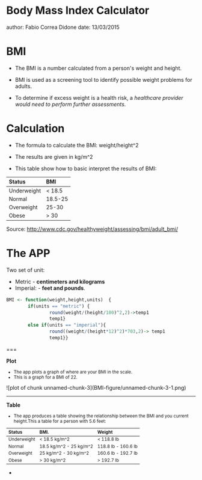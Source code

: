 Body Mass Index Calculator
========================================================
author: Fabio Correa Didone
date: 13/03/2015 

BMI
========================================================


- The BMI is a number calculated from a person's weight and height.   


- BMI is used as a screening tool to identify possible weight problems for adults.  


- To determine if excess weight is a health risk, a _healthcare provider would need to perform further assessments._ 

Calculation
========================================================

- The formula to calculate the BMI: weight/height^2
 
- The results are given in kg/m^2

- This table show how to basic interpret the results of BMI:
 

|Status      |BMI     |
|:-----------|:-------|
|Underweight |< 18.5  |
|Normal      |18.5-25 |
|Overweight  |25-30   |
|Obese       |> 30    |

Source: <http://www.cdc.gov/healthyweight/assessing/bmi/adult_bmi/>


The APP
========================================================

Two set of unit:

- Metric - **centimeters and kilograms** 
- Imperial: - **feet and pounds**.



```r
BMI <- function(weight,height,units)  { 
        if(units == "metric") {
                round(weight/(height/100)^2,2)->temp1
                temp1}
        else if(units == "imperial"){
                round((weight/(height*12)^2)*703,2)-> temp1
                temp1}}
```


===

**Plot**
<small>
- The app  plots a graph of where are your BMI in the scale.
- This is a graph for a BMI of 22.
</small>
![plot of chunk unnamed-chunk-3](BMI-figure/unnamed-chunk-3-1.png) 

***

**Table**
<small> 
- The app produces a table showing the relationship between the BMI and you current height.This a table for a person with 5.6 feet: 





|Status      |BMI.                    |Weight              |
|:-----------|:-----------------------|:-------------------|
|Underweight |< 18.5 kg/m^2           |< 118.8 lb          |
|Normal      |18.5 kg/m^2 - 25 kg/m^2 |118.8 lb - 160.6 lb |
|Overweight  |25 kg/m^2 - 30 kg/m^2   |160.6 lb - 192.7 lb |
|Obese       |> 30 kg/m^2             |> 192.7 lb          |
 </small>

-

